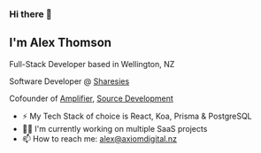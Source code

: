 
###  Hi there 👋

 
##  I'm Alex Thomson

Full-Stack Developer based in Wellington, NZ

Software Developer @ [Sharesies](https://sharesies.nz)

Cofounder of [Amplifier](https://amplifier.community/), [Source Development](https://sourcedevelopment.co.nz/)

- ⚡ My Tech Stack of choice is React, Koa, Prisma & PostgreSQL
- 👨‍💻 I'm currently working on multiple SaaS projects
- 📫 How to reach me: alex@axiomdigital.nz
